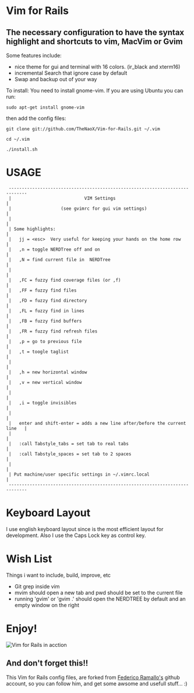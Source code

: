 # Vim for Rails

## The necessary configuration to have the syntax highlight and shortcuts to vim, MacVim or Gvim

Some features include:

* nice theme for gui and terminal with 16 colors. (ir_black and xterm16)
* incremental Search that ignore case by default
* Swap and backup out of your way

To install:
You need to install gnome-vim. If you are using Ubuntu you can run:

 `sudo apt-get install gnome-vim`

then add the config files:

 `git clone git://github.com/TheNaoX/Vim-for-Rails.git ~/.vim`

  `cd ~/.vim`

  `./install.sh`

# USAGE
     -----------------------------------------------------------------------------  
     |                            VIM Settings                                   |
     |                   (see gvimrc for gui vim settings)                       |
     |                                                                           |
     | Some highlights:                                                          |
     |   jj = <esc>  Very useful for keeping your hands on the home row          |
     |   ,n = toggle NERDTree off and on                                         |
     |   ,N = find current file in  NERDTree                                     |
     |                                                                           |
     |   ,FC = fuzzy find coverage files (or ,f)                                 |
     |   ,FF = fuzzy find files                                                  |
     |   ,FD = fuzzy find directory                                              |
     |   ,FL = fuzzy find in lines                                               |
     |   ,FB = fuzzy find buffers                                                |
     |   ,FR = fuzzy find refresh files                                          |
     |   ,p = go to previous file                                                |
     |   ,t = toogle taglist                                                     |
     |                                                                           |
     |   ,h = new horizontal window                                              |
     |   ,v = new vertical window                                                |
     |                                                                           |
     |   ,i = toggle invisibles                                                  |
     |                                                                           |
     |   enter and shift-enter = adds a new line after/before the current line   |
     |                                                                           |
     |   :call Tabstyle_tabs = set tab to real tabs                              |
     |   :call Tabstyle_spaces = set tab to 2 spaces                             |
     |                                                                           |
     | Put machine/user specific settings in ~/.vimrc.local                      |
     -----------------------------------------------------------------------------  



# Keyboard Layout

I use english keyboard layout since is the most efficient layout for development.
Also I use the Caps Lock key as control key. 


# Wish List

Things i want to include, build, improve, etc

* Git grep inside vim 
* mvim should open a new tab and pwd should be set to the current file
* running 'gvim' or 'gvim .' should open the NERDTREE by default and an empty window on the right


# Enjoy!

![Vim for Rails in acction](http://dl.dropbox.com/u/56777664/Pantallazo%20del%202012-01-11%2022%3A42%3A27.png)

## And don't forget this!!

This Vim for Rails config files, are forked from [Federico Ramallo's](https://github.com/framallo) github account, so you can follow him, and get some awsome and usefull stuff... :)
